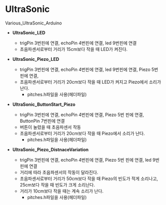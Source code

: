 # UltraSonic
Various_UltraSonic_Arduino


+ **UltraSonic_LED**
  + trigPin 3번핀에 연결, echoPin 4번핀에 연결, led 9번핀에 연결
  + 초음파센서로부터 거리가 15cm보다 작을 때 LED가 켜진다. 
  
+ **UltraSonic_Piezo_LED**
  + trigPin 3번핀에 연결, echoPin 4번핀에 연결, led 9번핀에 연결, Piezo 5번 핀에 연결, 
  + 초음파센서로부터 거리가 20cm보다 작을 때 LED가 켜지고 Piezo에서 소리가 난다.
    + pitches.h파일을 사용(헤더파일)
    
+ **UltraSonic_ButtonStart_Piezo**
  + trigPin 3번핀에 연결, echoPin 4번핀에 연결, Piezo 5번 핀에 연결, ButtonPin 7번핀에 연결
  + 버튼이 눌렸을 때 초음파센서 작동
  + 초음파센서로부터 거리가 20cm보다 작을 때 Piezo에서 소리가 난다.
    + pitches.h파일을 사용(헤더파일)
    
+ **UltraSonic_Piezo_DistnaceVariation**
  + trigPin 3번핀에 연결, echoPin 4번핀에 연결, Piezo 5번 핀에 연결, led 9번핀에 연결
  + 거리에 따라 초음파센서의 작동이 달라진다.
  + 초음파센서로부터 거리가 50cm보다 작을 때 Piezo의 빈도가 적게 소리나고, 25cm보다 작을 때 빈도가 크게 소리난다.
  + 거리가 10cm보다 작을 때는 계속 소리가 난다.
    + pitches.h파일을 사용(헤더파일)
